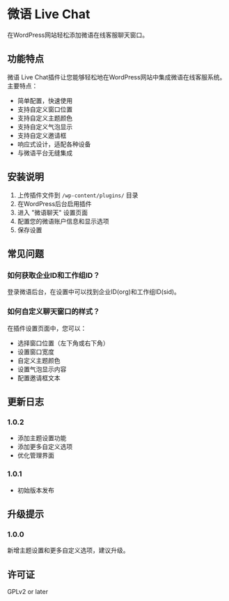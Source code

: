 <!--
 * @Author: jackning 270580156@qq.com
 * @Date: 2025-01-22 09:44:42
 * @LastEditors: jackning 270580156@qq.com
 * @LastEditTime: 2025-01-22 11:04:12
 * @Description: bytedesk.com https://github.com/Bytedesk/bytedesk
 *   Please be aware of the BSL license restrictions before installing Bytedesk IM – 
 *  selling, reselling, or hosting Bytedesk IM as a service is a breach of the terms and automatically terminates your rights under the license. 
 *  仅支持企业内部员工自用，严禁私自用于销售、二次销售或者部署SaaS方式销售 
 *  Business Source License 1.1: https://github.com/Bytedesk/bytedesk/blob/main/LICENSE 
 *  contact: 270580156@qq.com 
 * 联系：270580156@qq.com
 * Copyright (c) 2025 by bytedesk.com, All Rights Reserved. 
-->
# 微语 Live Chat

在WordPress网站轻松添加微语在线客服聊天窗口。

## 功能特点

微语 Live Chat插件让您能够轻松地在WordPress网站中集成微语在线客服系统。主要特点：

* 简单配置，快速使用
* 支持自定义窗口位置
* 支持自定义主题颜色
* 支持自定义气泡显示
* 支持自定义邀请框
* 响应式设计，适配各种设备
* 与微语平台无缝集成

## 安装说明

1. 上传插件文件到 `/wp-content/plugins/` 目录
2. 在WordPress后台启用插件
3. 进入 "微语聊天" 设置页面
4. 配置您的微语账户信息和显示选项
5. 保存设置

## 常见问题

### 如何获取企业ID和工作组ID？

登录微语后台，在设置中可以找到企业ID(org)和工作组ID(sid)。

### 如何自定义聊天窗口的样式？

在插件设置页面中，您可以：

* 选择窗口位置（左下角或右下角）
* 设置窗口宽度
* 自定义主题颜色
* 设置气泡显示内容
* 配置邀请框文本

## 更新日志

### 1.0.2

* 添加主题设置功能
* 添加更多自定义选项
* 优化管理界面

### 1.0.1

* 初始版本发布

## 升级提示

### 1.0.0

新增主题设置和更多自定义选项，建议升级。

## 许可证

GPLv2 or later
